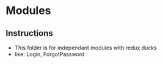 Modules
===================

Instructions
----------------------------------------------------------
- This folder is for independant modules with redux ducks
- like: Login, ForgotPassword

